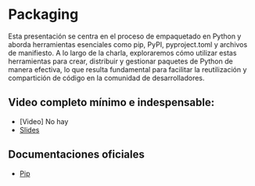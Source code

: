 # Packaging

Esta presentación se centra en el proceso de empaquetado en Python y aborda herramientas esenciales como pip, PyPI, pyproject.toml y archivos de manifiesto. A lo largo de la charla, exploraremos cómo utilizar estas herramientas para crear, distribuir y gestionar paquetes de Python de manera efectiva, lo que resulta fundamental para facilitar la reutilización y compartición de código en la comunidad de desarrolladores.

## Video completo mínimo e indespensable:

- [Video] No hay
- [Slides](./slides.ipynb)


## Documentaciones oficiales

- [Pip](https://pip.pypa.io/en/stable/reference/build-system/pyproject-toml/)
